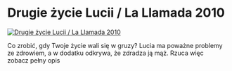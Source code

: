 Drugie życie Lucii / La Llamada 2010 
=============
[![Drugie życie Lucii / La Llamada 2010 ](http://vidos.pl/images/player.gif)](http://vidos.pl/drugie-zycie-lucii-la-llamada-2010)

 Co zrobić, gdy Twoje życie wali się w gruzy? Lucia ma poważne problemy ze zdrowiem, a w dodatku odkrywa, że zdradza ją mąż. Rzuca więc zobacz pełny opis
